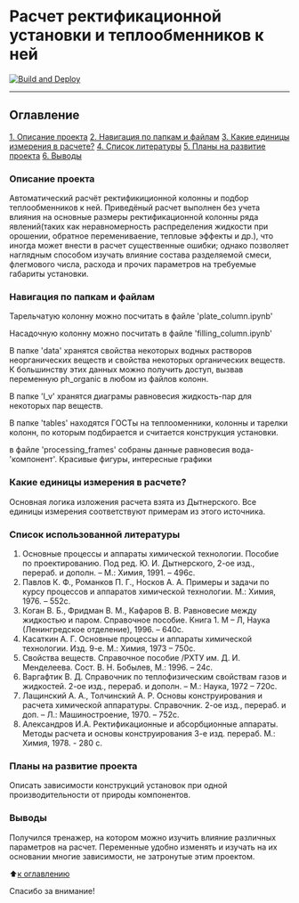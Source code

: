 # Расчет ректификационной установки и теплообменников к ней

[![Build and Deploy](https://github.com/avalak-work/rectification_project/actions/workflows/build-and-deploy.yml/badge.svg)](https://github.com/avalak-work/rectification_project/actions/workflows/build-and-deploy.yml)

---

## Оглавление

[1. Описание проекта](README.md#Описание-проекта)
[2. Навигация по папкам и файлам](README.md#Навигация-по-папкам-и-файлам)
[3. Какие единицы измерения в расчете?](README.md#Какие-единицы-измерения-в-расчете?)
[4. Список литературы](README.md#Этапы-работы-над-проектом)
[5. Планы на развитие проекта](README.md#Планы-на-развитие-проекта)
[6. Выводы](README.md#Выводы)

### Описание проекта

Автоматический расчёт ректификиционной колонны и подбор теплообменников к ней. Приведёный расчет выполнен без учета влияния на основные размеры
ректификационной колонны ряда явлений(таких как неравномерность распределения жидкости при орошении, обратное перемениваение, тепловые эффекты и др.),
что иногда может внести в расчет существенные ошибки; однако позволяет наглядным способом изучать влияние состава разделяемой смеси,
флегмового числа, расхода и прочих параметров на требуемые габариты установки.

### Навигация по папкам и файлам

Тарельчатую колонну можно посчитать в файле 'plate_column.ipynb'

Насадочную колонну можно посчитать в файле 'filling_column.ipynb'

В папке 'data' хранятся свойства некоторых водных растворов неорганических веществ и свойства некоторых органических веществ. К большинству этих данных можно получить доступ, вызвав переменную ph_organic в любом из файлов колонн.

В папке 'l_v' хранятся диаграмы равновесия жидкость-пар для некоторых пар веществ.

В папке 'tables' находятся ГОСТы на теплооменники, колонны и тарелки колонн, по которым подбирается и считается конструкция установки.

в файле 'processing_frames' собраны данные равновесия вода-'компонент'. Красивые фигуры, интересные графики

### Какие единицы измерения в расчете?

Основная логика изложения расчета взята из Дытнерского. Все единицы измерения соответствуют примерам из этого источника.

### Список использованной литературы

1. Основные процессы и аппараты химической технологии. Пособие по проектированию. Под ред. Ю. И. Дытнерского, 2-ое изд., перераб. и дополн. – М.: Химия, 1991. – 496с.
2. Павлов К. Ф., Романков П. Г., Носков А. А. Примеры и задачи по курсу процессов и аппаратов химической технологии. М.: Химия, 1976. – 552с.
3. Коган В. Б., Фридман В. М., Кафаров В. В. Равновесие между жидкостью и паром. Справочное пособие. Книга 1. М – Л, Наука (Ленингредское отделение), 1996. – 640с.
4. Касаткин А. Г. Основные процессы и аппараты химической технологии. Изд. 9-е. М.: Химия, 1973 – 750с.
5. Свойства веществ. Справочное пособие /РХТУ им. Д. И. Менделеева. Сост. В. Н. Бобылев, М.: 1996. – 24с.
6. Варгафтик В. Д. Справочник по теплофизическим свойствам газов и жидкостей. 2-ое изд., перераб. и дополн. – М.: Наука, 1972 – 720с.
7. Лащинский А. А., Толчинский А. Р. Основы конструирования и расчета химической аппаратуры. Справочник. 2-ое изд., перераб. и доп. – Л.: Машиностроение, 1970. – 752с.
8. Александров И.А. Ректификационные и абсорбционные аппараты. Методы расчета и основы конструирования 3-е изд. перераб. М.: Химия, 1978. - 280 с.

### Планы на развитие проекта

Описать зависимости конструкций установок при одной производительности от природы компонентов.

### Выводы

Получился тренажер, на котором можно изучить влияние различных параметров на расчет. Переменные удобно изменять и изучать на их основании многие зависимости, не затронутые этим проектом.

:arrow_up:[к оглавлению](README.md#Оглавление)

Спасибо за внимание!
